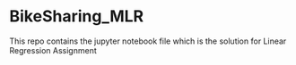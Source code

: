 # BikeSharing_MLR
This repo contains the jupyter notebook file which is the solution for Linear Regression Assignment 
